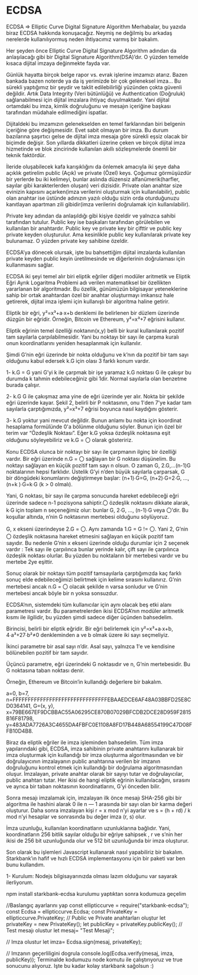 # ECDSA
ECDSA => Elliptic Curve Digital Signature Algorithm
Merhabalar, bu yazıda biraz ECDSA hakkında konuşacağız. Neymiş ne değilmiş bu arkadaş nerelerde kullanılıyormuş neden ihtiyacımız varmış bir bakalım.

Her şeyden önce Elliptic Curve Digital Signature Algorithm adından da anlaşılacağı gibi bir Digital Signature Algorithm(DSA)’dır. O yüzden temelde kısaca dijital imzaya değinmekte fayda var.

Günlük hayatta birçok belge rapor vs. evrak işlerine imzamızı atarız. Bazen bankada bazen noterde ya da iş yerimizde bir çok geleneksel imza… Bu sürekli yaptığımız bir şeydir ve taklit edilebilirliği yüzünden çokta güvenli değildir. Artık Data Integrity (Veri bütünlüğü) ve Authentication (Doğruluk) sağlanabilmesi için dijital imzalara ihtiyaç duyulmaktadır. Yani dijital ortamdaki bu imza, kimlik doğruluğunu ve mesajın içeriğine başkası tarafından müdahale edilmediğini ispatlar.

Dijitaldeki bu imzamızın gelenekselden en temel farklarından biri belgenin içeriğine göre değişmesidir. Evet sabit olmayan bir imza. Bu durum bazılarına şaşırtıcı gelse de dijital imza mesaja göre sürekli eşsiz olacak bir biçimde değişir. Son yıllarda dikkatleri üzerine çeken ve birçok dijital imza hizmetinde ve blok zincirinde kullanılan akıllı sözleşmelerde önemli bir teknik faktördür.

İleride oluşabilecek kafa karışıklığını da önlemek amacıyla iki şeye daha açıklık getirelim public (Açık) ve private (Özel) keys. Çoğumuz görmüşüzdür bir yerlerde bu iki kelimeyi, bunlar aslında düzensiz alfanümerik(harfler, sayılar gibi karakterlerden oluşan) veri dizisidir. Private olan anahtar size evinizin kapısını açarken(imza verilerini oluşturmak için kullanılabilir), public olan anahtar ise üstünde adınızın yazılı olduğu sizin orda oturduğunuzu kanıtlayan apartman zili gibidir(imza verilerini doğrulamak için kullanılabilir).

Private key adından da anlaşıldığı gibi kişiye özeldir ve yalnızca sahibi tarafından tutulur. Public key ise başkaları tarafından görülebilen ve kullanılan bir anahtardır. Public key ve private key bir çifttir ve public key private keyden oluşturulur. Ama kesinlikle public key kullanılarak private key bulunamaz. O yüzden private key sahibine özeldir.

ECDSA’ya dönecek olursak, işte bu bahsettiğim dijital imzalarda kullanılan private keyden public keyin üretilmesinde ve diğerlerinin doğrulaması için kullanmasını sağlar.

ECDSA iki şeyi temel alır biri eliptik eğriler diğeri modüler aritmetik ve Eliptik Eğri Ayrık Logaritma Problemi adı verilen matematiksel bir özellikten yararlanan bir algoritmadır. Bu özellik, günümüzün bilgisayar yeteneklerine sahip bir ortak anahtardan özel bir anahtar oluşturmayı imkansız hale getirerek, dijital imza işlemi için kullanışlı bir algoritma haline getirir.

Eliptik bir eğri, y²=x³+a∙x+b denklemi ile belirlenen bir düzlem üzerinde düzgün bir eğridir. Örneğin, Bitcoin ve Ethereum, y²=x³+7 eğrisini kullanır.


Eliptik eğrinin temel özelliği noktanın(x,y) belli bir kural kullanılarak pozitif tam sayılarla çarpılabilmesidir. Yani bu noktayı bir sayı ile çarpma kuralı onun koordinatlarını yeniden hesaplanmak için kullanılır.

Şimdi G’nin eğri üzerinde bir nokta olduğunu ve k’nın da pozitif bir tam sayı olduğunu kabul edersek k.G için olası 3 farklı konum vardır.

1- k.G = G yani G’yi k ile çarpmak bir işe yaramaz k.G noktası G ile çakışır bu durumda k tahmin edebileceğiniz gibi 1dir. Normal sayılarla olan benzetme burada çalışır.

2- k.G G ile çakışmaz ama yine de eğri üzerinde yer alır. Nokta bir şekilde eğri üzerinde kayar. Şekil 2, belirli bir P noktasının, onu 1'den 7'ye kadar tam sayılarla çarptığımızda, y²=x³+7 eğrisi boyunca nasıl kaydığını gösterir.


3- k.G yoktur yani mevcut değildir. Bunun anlamı bu nokta için koordinat hesaplama formülünde 0'a bölünme olduğunu söyler. Bunun için özel bir terim var “Özdeşlik Noktası”. Eğer k.G yoksa özdeşlik noktasına eşit olduğunu söyleyebiliriz ve k.G = 〇 olarak gösteririz.

Konu ECDSA olunca bir noktayı bir sayı ile çarpmanın ilginç bir özelliği vardır. Bir eğri üzerinde n.G = 〇 sağlayan bir G noktası düşünelim. Bu noktayı sağlayan en küçük pozitif tam sayı n olsun. O zaman G, 2.G,…(n-1)G noktalarının hepsi farklıdır. Üstelik G’yi n’den büyük sayılarla çarparsak, G bir döngüdeki konumlarını değiştirmeye başlar: (n+1)∙G=G, (n+2)∙G=2∙G, …, (n+k )∙G=k∙G (k > 0 olmalı).

Yani, G noktası, bir sayı ile çarpma sonucunda hareket edebileceği eğri üzerinde sadece n-1 pozisyona sahiptir.〇 özdeşlik noktasını dikkate alarak, k∙G için toplam n seçeneğimiz olur: bunlar G, 2∙G, …, (n-1)∙G veya 〇’dir. Bu koşullar altında, n’nin G noktasının mertebesi olduğunu söylüyoruz.

G, x ekseni üzerindeyse 2.G = 〇. Aynı zamanda 1.G = G != 〇. Yani 2, G’nin 〇 özdeşlik noktasına hareket etmesini sağlayan en küçük pozitif tam sayıdır. Bu nedenle G’nin x ekseni üzerinde olduğu durumlar için 2 seçenek vardır : Tek sayı ile çarpılınca bunlar yerinde kalır, çift sayı ile çarpılınca özdeşlik noktası olurlar. Bu yüzden bu noktaların bir mertebesi vardır ve bu mertebe 2ye eşittir.

Sonuç olarak bir noktayı tüm pozitif tamsayılarla çarptığımızda kaç farklı sonuç elde edebileceğimizi belirtmek için kelime sırasını kullanırız. G’nin mertebesi ancak n.G = 〇 olacak şekilde n varsa sonludur ve G’nin mertebesi ancak böyle bir n yoksa sonsuzdur.

ECDSA’nın, sistemdeki tüm kullanıcılar için aynı olacak beş etki alanı parametresi vardır. Bu parametrelerden ikisi ECDSA’nın modüler aritmetik kısmı ile ilgilidir, bu yüzden şimdi sadece diğer üçünden bahsedelim.

Birincisi, belirli bir eliptik eğridir. Bir eğri belirlemek için y²=x³+a∙x+b, 4∙a³+27∙b²≠0 denkleminden a ve b olmak üzere iki sayı seçmeliyiz.

İkinci parametre bir asal sayı n’dir. Asal sayı, yalnızca 1'e ve kendisine bölünebilen pozitif bir tam sayıdır.

Üçüncü parametre, eğri üzerindeki G noktasıdır ve n, G’nin mertebesidir. Bu G noktasına taban noktası denir.

Örneğin, Ethereum ve Bitcoin’in kullandığı değerlere bir bakalım.

a=0, b=7, n=FFFFFFFFFFFFFFFFFFFFFFFFFFFFFFFEBAAEDCE6AF48A03BBFD25E8CD0364141, G=(x, y), x=79BE667EF9DCBBAC55A06295CE870B07029BFCDB2DCE28D959F2815B16F81798, y=483ADA7726A3C4655DA4FBFC0E1108A8FD17B448A68554199C47D08FFB10D4B8.

Biraz da eliptik eğriler ile imza işleminden bahsedelim. Tüm imza yapılarındaki gibi, ECDSA, imza sahibinin private anahtarını kullanarak bir imza oluşturmak için kullandığı bir imza oluşturma algoritmasından ve bir doğrulayıcının imzalayanın public anahtarına verilen bir imzanın doğruluğunu kontrol etmek için kullandığı bir doğrulama algoritmasından oluşur. İmzalayan, private anahtar olarak bir sayıyı tutar ve doğrulayıcılar, public anahtarı tutar. Her ikisi de hangi eliptik eğrinin kullanılacağını, sırasını ve ayrıca bir taban noktasının koordinatlarını, G’yi önceden bilir.

Sonra mesajı imzalamak için, imzalayan ilk önce mesajı SHA-256 gibi bir algoritma ile hashini alarak 0 ile n — 1 arasında bir sayı olan bir karma değeri oluşturur. Daha sonra imzalayan kişi r = x mod n’yi ayarlar ve s = (h + rd) / k mod n’yi hesaplar ve sonrasında bu değer imza (r, s) olur.

İmza uzunluğu, kullanılan koordinatların uzunluklarına bağlıdır. Yani, koordinatların 256 bitlik sayılar olduğu bir eğriye sahipsek , r ve s’nin her ikisi de 256 bit uzunluğunda olur ve 512 bit uzunluğunda bir imza oluşturur.

Son olarak bu işlemleri Javascript kullanarak nasıl yapabiliriz bir bakalım. Starkbank’ın hafif ve hızlı ECDSA implementasyonu için bir paketi var ben bunu kullandım.

1- Kurulum: Nodejs bilgisayarınızda olması lazım olduğunu var sayarak ilerliyorum.

npm install starkbank-ecdsa
kurulumu yaptıktan sonra kodumuza geçelim

//Baslangıç ayarlarını yap
const ellipticcurve = require("starkbank-ecdsa");
const Ecdsa = ellipticcurve.Ecdsa;
const PrivateKey = ellipticcurve.PrivateKey;
// Public ve Private anahtarları oluştur
let privateKey = new PrivateKey();
let publicKey = privateKey.publicKey();
// Test mesajı olustur
let mesaj= "Test Mesaji";

// Imza olustur
let imza= Ecdsa.sign(mesaj, privateKey);

// Imzanın geçerliligini dogrula
console.log(Ecdsa.verify(mesaj, imza, publicKey));
Terminalde kodumuzu node komutu ile çalıştırıyoruz ve true sonucunu alıyoruz. Işte bu kadar kolay starkbank sağolsun :)
